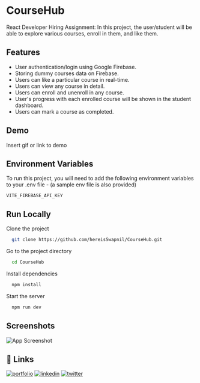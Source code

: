# CourseHub

React Developer Hiring Assignment: In this project, the user/student will be able to explore various courses, enroll in them, and like them.

## Features

- User authentication/login using Google Firebase.
- Storing dummy courses data on Firebase.
- Users can like a particular course in real-time.
- Users can view any course in detail.
- Users can enroll and unenroll in any course.
- User's progress with each enrolled course will be shown in the student dashboard.
- Users can mark a course as completed.

## Demo

Insert gif or link to demo

## Environment Variables

To run this project, you will need to add the following environment variables to your .env file - (a sample env file is also provided)

`VITE_FIREBASE_API_KEY`

## Run Locally

Clone the project

```bash
  git clone https://github.com/hereisSwapnil/CourseHub.git
```

Go to the project directory

```bash
  cd CourseHub
```

Install dependencies

```bash
  npm install
```

Start the server

```bash
  npm run dev
```

## Screenshots

![App Screenshot](https://via.placeholder.com/468x300?text=App+Screenshot+Here)

## 🔗 Links

[![portfolio](https://img.shields.io/badge/my_portfolio-000?style=for-the-badge&logo=ko-fi&logoColor=white)](https://hereisswapnil.github.io/portfolio/)
[![linkedin](https://img.shields.io/badge/linkedin-0A66C2?style=for-the-badge&logo=linkedin&logoColor=white)](https://www.linkedin.com/in/hereisswapnil/)
[![twitter](https://img.shields.io/badge/twitter-1DA1F2?style=for-the-badge&logo=twitter&logoColor=white)](https://twitter.com/hereisSwapnil)

